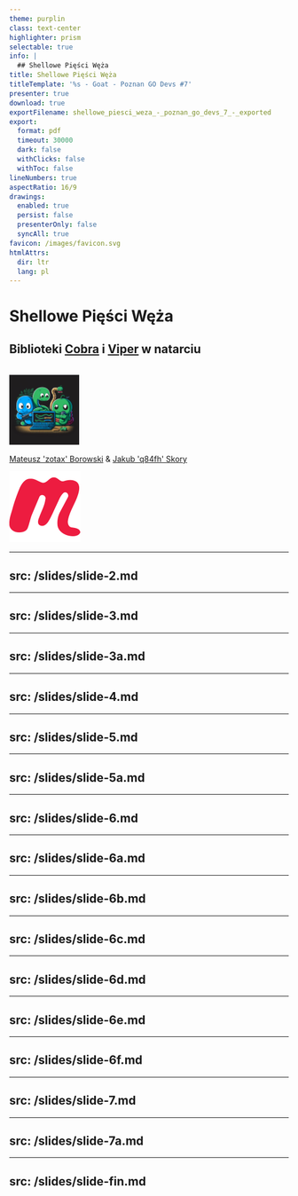 ```yaml
---
theme: purplin
class: text-center
highlighter: prism
selectable: true
info: |
  ## Shellowe Pięści Węża
title: Shellowe Pięści Węża
titleTemplate: '%s - Goat - Poznan GO Devs #7'
presenter: true
download: true
exportFilename: shellowe_piesci_weza_-_poznan_go_devs_7_-_exported
export:
  format: pdf
  timeout: 30000
  dark: false
  withClicks: false
  withToc: false
lineNumbers: true
aspectRatio: 16/9
drawings:
  enabled: true
  persist: false
  presenterOnly: false
  syncAll: true
favicon: /images/favicon.svg
htmlAttrs:
  dir: ltr
  lang: pl
---
```


# Shellowe Pięści Węża

## Biblioteki [Cobra](https://cobra.dev) i [Viper](https://github.com/spf13/viper) w natarciu  
<br>
<img src="/images/go_programming_language_mascot_and_two_snakes_as_friends_midjourney.png" style="width:25%; height:25%;margin:auto" class="m-40 h-40 rounded shadow" title="snakes" alt="Go Programming Language Mascot and two snakes as friends midjourney"/>

[Mateusz 'zotax' Borowski](https://mateuszborowski.pl) & [Jakub 'q84fh' Skory](https://q84fh.net)

<!-- Copy this block for every slide -->
<BarBottom  title="Goat - Poznań Go Devs #7">
  <Item text="Meetup">
    <a href="https://www.meetup.com/pl-PL/goat-poznan-go-devs/"><img src="/images/meetup-icon.svg" class="w-5"/></a>
  </Item>
</BarBottom>


<!-- Use boilerplate.md for new slides -->
<!-- Plan prezentacji -->
---
src: /slides/slide-2.md
---

<!-- Dlaczego Cobra i Viper są *awesome* ? - quote -->
---
src: /slides/slide-3.md
---

<!-- Dlaczego Cobra i Viper są *awesome* ? - happy people -->
---
src: /slides/slide-3a.md
---

<!-- Kto za tym stoi i czy pozostanę bez wsparcia tydzień po wrzuceniu na proda? -->
---
src: /slides/slide-4.md
---

<!-- Do czego te biblioteki się nadają? - quote -->
---
src: /slides/slide-5.md
---

<!-- Do czego te biblioteki się nadają? - tabelka -->
---
src: /slides/slide-5a.md
---

<!-- Cobra - quote -->
---
src: /slides/slide-6.md
---

<!-- Cobra - provides -->
---
src: /slides/slide-6a.md
---

<!-- Cobra - budowa CLI -->
---
src: /slides/slide-6b.md
---

<!-- Cobra - struktura, instalacja i import -->
---
src: /slides/slide-6c.md
---

<!-- Cobra - rootCmd -->
---
src: /slides/slide-6d.md
---

<!-- Cobra - rootCmd oraz init() -->
---
src: /slides/slide-6e.md
---

<!-- Cobra - init() -->
---
src: /slides/slide-6f.md
---

<!-- Vuper - quote -->
---
src: /slides/slide-7.md
---

<!-- Viper - provides -->
---
src: /slides/slide-7a.md
---

<!-- FIN -->
---
src: /slides/slide-fin.md
---